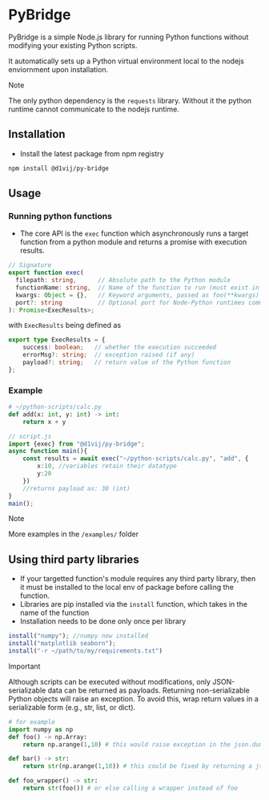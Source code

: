 # PyBridge
PyBridge is a simple Node.js library for running Python functions without modifying your existing Python scripts.

It automatically sets up a Python virtual environment local to the nodejs enviornment upon installation.

> [!NOTE]
> The only python dependency is the `requests` library. Without it the python runtime cannot  communicate to the nodejs runtime.

## Installation

* Install the latest package from npm registry 

```sh
npm install @d1vij/py-bridge
```

## Usage
### Running python functions

* The core API is the `exec` function which asynchronously runs a target function from a python module and returns a promise with execution results.

```ts
// Signature
export function exec(
  filepath: string,      // Absolute path to the Python module
  functionName: string,  // Name of the function to run (must exist in the module)
  kwargs: Object = {},   // Keyword arguments, passed as foo(**kwargs)
  port?: string          // Optional port for Node-Python runtimes communication. (random if not specified)
): Promise<ExecResults>;
```

with `ExecResults` being defined as 
```ts
export type ExecResults = {
    success: boolean;   // whether the execution succeeded
    errorMsg?: string;  // exception raised (if any)
    payload?: string;   // return value of the Python function
};
```

### Example

```py
# ~/python-scripts/calc.py
def add(x: int, y: int) -> int:
    return x + y
```

```ts
// script.js
import {exec} from "@d1vij/py-bridge";
async function main(){
    const results = await exec("~/python-scripts/calc.py", "add", {
        x:10, //variables retain their datatype
        y:20
    })
    //returns payload as: 30 (int)
}
main();
```

> [!NOTE]
> More examples in the `/examples/` folder

## Using third party libraries

* If your targetted function's module requires any third party library, then it must be installed to the local env of package before calling the function.
* Libraries are pip installed via the `install` function, which takes in the name of the function
* Installation needs to be done only once per library

```ts
install("numpy"); //numpy now installed
install("matplotlib seaborn");
install("-r ~/path/to/my/requirements.txt")
```

> [!IMPORTANT]
> Although scripts can be executed without modifications, only JSON-serializable data can be returned as payloads.
Returning non-serializable Python objects will raise an exception.
To avoid this, wrap return values in a serializable form (e.g., str, list, or dict).

```py
# for example
import numpy as np
def foo() -> np.Array:
    return np.arange(1,10) # this would raise exception in the json.dumps

def bar() -> str:
    return str(np.arange(1,10)) # this could be fixed by returning a json serializable object instead

def foo_wrapper() -> str:
    return str(foo()) # or else calling a wrapper instead of foo
```
